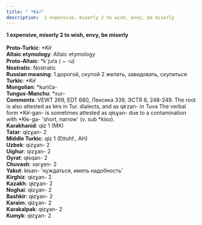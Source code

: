 ```yaml
---
title: " *Kɨŕ"
description:  1 expensive, miserly 2 to wish, envy, be miserly
---
```

<strong> 1 expensive, miserly 2 to wish, envy, be miserly</strong><br><br>
<strong>Proto-Turkic</strong>:  *Kɨŕ<br>
<strong>Altaic etymology</strong>:  Altaic etymology<br>
<strong> Proto-Altaic</strong>:  *k`i̯uŕa ( ~ -u)<br>
<strong>Nostratic</strong>:  Nostratic<br>
<strong>Russian meaning</strong>:  1 дорогой, скупой 2 желать, завидовать, скупиться<br>
<strong>Turkic</strong>:  *Kɨŕ<br>
<strong>Mongolian</strong>:  *kuriča-<br>
<strong>Tungus-Manchu</strong>:  *xur-<br>
<strong>Comments</strong>:  VEWT 269, EDT 680, Лексика 339, ЭСТЯ 6, 248-249. The root is also attested as kɨrs in Tur. dialects, and as qɨrzan- in Tuva The verbal form *Kɨŕ-gan- is sometimes attested as qɨsɣan- due to a contamination with *Kɨs-ga- 'short, narrow' (v. sub *kíso).<br>
<strong>Karakhanid</strong>:  qɨz 1 (MK)<br>
<strong>Tatar</strong>:  qɨzɣan- 2<br>
<strong>Middle Turkic</strong>:  qɨz 1 (Ettuhf., AH)<br>
<strong>Uzbek</strong>:  qizɣan- 2<br>
<strong>Uighur</strong>:  qizɣan- 2<br>
<strong>Oyrat</strong>:  qɨsqan- 2<br>
<strong>Chuvash</strong>:  xǝrɣen- 2<br>
<strong>Yakut</strong>:  kɨsan- 'нуждаться, иметь надобность'<br>
<strong>Kirghiz</strong>:  qɨzɣan- 2<br>
<strong>Kazakh</strong>:  qɨzɣan- 2<br>
<strong>Noghai</strong>:  qɨzɣan- 2<br>
<strong>Bashkir</strong>:  qɨzɣan- 2<br>
<strong>Karaim</strong>:  qɨzɣan- 2<br>
<strong>Karakalpak</strong>:  qɨzɣan- 2<br>
<strong>Kumyk</strong>:  qɨzɣan- 2<br>


